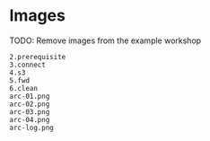 # Images

TODO: Remove images from the example workshop

```
2.prerequisite
3.connect
4.s3
5.fwd
6.clean
arc-01.png
arc-02.png
arc-03.png
arc-04.png
arc-log.png
```
